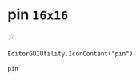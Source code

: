 # pin `16x16`
<img src="/img/pin.png" width=16 height=16>

``` CSharp
EditorGUIUtility.IconContent("pin")
```
```
pin
```
